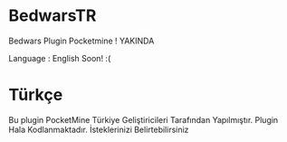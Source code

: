 # BedwarsTR
Bedwars Plugin Pocketmine ! YAKINDA

Language : English Soon! :(

# Türkçe

Bu plugin PocketMine Türkiye Geliştiricileri Tarafından Yapılmıştır. Plugin Hala Kodlanmaktadır. İsteklerinizi Belirtebilirsiniz

